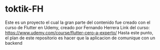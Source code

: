# toktik-FH
Este es un proyecto el cual la gran parte del contenido fue creado con el curso de Flutter en Udemy, creado por Fernando Herrera
Link del curso:
https://www.udemy.com/course/flutter-cero-a-experto/
Hasta este punto, el plan de este repositorio es hacer que la aplicacion de comunique con un backend
